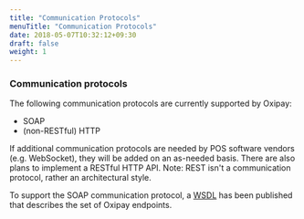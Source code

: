 ```yaml
---
title: "Communication Protocols"
menuTitle: "Communication Protocols"
date: 2018-05-07T10:32:12+09:30
draft: false
weight: 1
---
```


<h3>Communication protocols</h3>

The following communication protocols are currently supported by Oxipay:

* SOAP
* (non-RESTful) HTTP

If additional communication protocols are needed by POS software vendors (e.g. WebSocket), they will be added on an as-needed basis. There are also plans to implement a RESTful HTTP API. Note: REST isn't a communication protocol, rather an architectural style.

To support the SOAP communication protocol, a <a href="https://testpos.{{< domain >}}/soap/v1/TestService.svc?wsdl">WSDL</a> has been published that describes the set of Oxipay endpoints.
